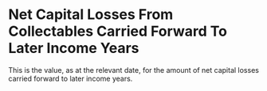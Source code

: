 # Net Capital Losses From Collectables Carried Forward To Later Income Years
This is the value, as at the relevant date, for the amount of net capital losses carried forward to later income years.